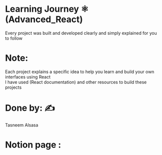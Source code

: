 # Learning Journey ⚛️ (Advanced_React)
Every project was built and developed clearly and simply explained for you to follow
# Note:
Each project explains a specific idea to help you learn and build your own interfaces using React <br>
I have used (React documentation) and other resources to build these projects
# Done by: ✍️
Tasneem Alsasa 
# Notion page : 
